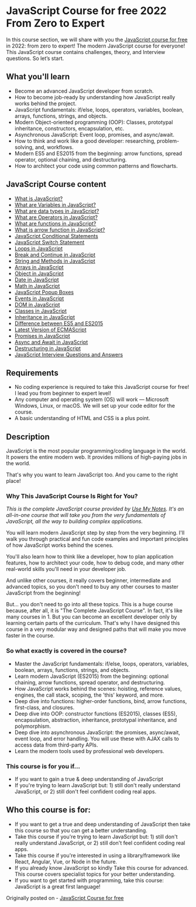 # JavaScript Course for free 2022 From Zero to Expert 
In this course section, we will share with you the [JavaScript course for free](https://usemynotes.com/javascript/) in 2022: from zero to expert! The modern JavaScript course for everyone! This JavaScript course contains challenges, theory, and Interview questions. So let’s start.

## What you'll learn

- Become an advanced JavaScript developer from scratch.
- How to become job-ready by understanding how JavaScript really works behind the project.
- JavaScript fundamentals: if/else, loops, operators, variables, boolean, arrays,  functions, strings, and objects.
- Modern Object-oriented programming (OOP): Classes, prototypal inheritance, constructors, encapsulation, etc.
- Asynchronous JavaScript: Event loop, promises, and async/await.
- How to think and work like a good developer: researching, problem-solving, and, workflows.
- Modern ES5 and ES2015 from the beginning: arrow functions, spread operator, optional chaining, and destructuring.
- How to architect your code using common patterns and flowcharts.

## JavaScript Course content

- [What is JavaScript?](https://usemynotes.com/what-is-javascript/)
- [What are Variables in JavaScript?](https://usemynotes.com/what-are-variables-in-javascript/)
- [What are data types in JavaScript?](https://usemynotes.com/what-are-data-types-in-javascript/)
- [What are Operators in JavaScript?](https://usemynotes.com/what-are-operators-in-javascript/)
- [What are functions in JavaScript?](https://usemynotes.com/what-are-functions-in-javascript/)
- [What is arrow function in JavaScript?](https://usemynotes.com/what-is-arrow-function-in-javascript/)
- [JavaScript Conditional Statements](https://usemynotes.com/javascript-conditional-statements/)
- [JavaScript Switch Statement](https://usemynotes.com/javascript-switch-statement/)
- [Loops in JavaScript](https://usemynotes.com/loops-in-javascript/)
- [Break and Continue in JavaScript](https://usemynotes.com/break-and-continue-in-javascript/)
- [String and Methods in JavaScript](https://usemynotes.com/string-and-methods-in-javascript/)
- [Arrays in JavaScript](https://usemynotes.com/arrays-in-javascript/)
- [Object in JavaScript](https://usemynotes.com/object-in-javascript/)
- [Date in JavaScript](https://usemynotes.com/date-in-javascript/)
- [Math in JavaScript](https://usemynotes.com/math-in-javascript/)
- [JavaScript Popup Boxes](https://usemynotes.com/javascript-popup-boxes/)
- [Events in JavaScript](https://usemynotes.com/events-in-javascript/)
- [DOM in JavaScript](https://usemynotes.com/dom-in-javascript/)
- [Classes in JavaScript](https://usemynotes.com/classes-in-javascript/)
- [Inheritance in JavaScript](https://usemynotes.com/inheritance-in-javascript/)
- [Difference between ES5 and ES2015](https://usemynotes.com/difference-between-es5-and-es2015/)
- [Latest Version of ECMAScript](https://usemynotes.com/latest-version-of-ecmascript/)
- [Promises in JavaScript](https://usemynotes.com/promises-in-javascript/)
- [Async and Await in JavaScript](https://usemynotes.com/async-and-await-in-javascript/)
- [Destructuring in JavaScript](https://usemynotes.com/destructuring-in-javascript/)
- [JavaScript Interview Questions and Answers](https://usemynotes.com/javascript-interview-questions-and-answers/)

## Requirements

- No coding experience is required to take this JavaScript course for free! I lead you from beginner to expert level!
- Any computer and operating system (OS) will work — Microsoft Windows, Linux, or macOS. We will set up your code editor for the course.
- A basic understanding of HTML and CSS is a plus point.

## Description

JavaScript is the most popular programming/coding language in the world. It powers the entire modern web. It provides millions of high-paying jobs in the world.

That's why you want to learn JavaScript too. And you came to the right place!

### Why This JavaScript Course Is Right for You?

*This is the complete JavaScript course provided by [Use My Notes](https://usemynotes.com/). It's an all-in-one course that will take you from the very fundamentals of JavaScript, all the way to building complex applications.*

You will learn modern JavaScript step by step from the very beginning. I'll walk you through practical and fun code examples and important principles of how JavaScript works behind the scenes.

You'll also learn how to think like a developer, how to plan application features, how to architect your code, how to debug code, and many other real-world skills you'll need in your developer job.

And unlike other courses, it really covers beginner, intermediate and advanced topics, so you don't need to buy any other courses to master JavaScript from the beginning!

But... you don't need to go into all these topics. This is a huge course because, after all, it is "The Complete JavaScript Course". In fact, it's like many courses in 1. But you can become an excellent developer only by learning certain parts of the curriculum. That's why I have designed this course in a very modular way and designed paths that will make you move faster in the course.

### So what exactly is covered in the course?

- Master the JavaScript fundamentals:  if/else, loops, operators, variables, boolean, arrays,  functions, strings, and objects.
- Learn modern JavaScript (ES2015) from the beginning: optional chaining, arrow functions, spread operator, and destructuring.
- How JavaScript works behind the scenes: hoisting, reference values, engines, the call stack, scoping, the 'this' keyword, and more.
- Deep dive into functions: higher-order functions, bind, arrow functions, first-class, and closures.
- Deep dive into OOP: constructor functions (ES2015), classes (ES5), encapsulation, abstraction, inheritance, prototypal inheritance, and polymorphism. 
- Deep dive into asynchronous JavaScript: the promises, async/await, event loop, and error handling. You will use these with AJAX calls to access data from third-party APIs.
- Learn the modern tools used by professional web developers.

### This course is for you if...
- If you want to gain a true & deep understanding of JavaScript
- If  you're trying to learn JavaScript but: 1) still don't really understand JavaScript, or 2) still don't feel confident coding real apps.

## Who this course is for:

- If you want to get a true and deep understanding of JavaScript then take this course so that you can get a better understanding.
- Take this course if you're trying to learn JavaScript but: 1) still don't really understand JavaScript, or 2) still don't feel confident coding real apps.
- Take this course if you're interested in using a library/framework like React, Angular, Vue, or Node in the future.
- If you already know JavaScript so kindly Take this course for advanced. This course covers specialist topics for your better understanding.
- If you want to get started with programming, take this course: JavaScript is a great first language!

Originally posted on - [JavaScript Course for free](https://alimammiya.hashnode.dev/javascript-course-for-free-2022-from-zero-to-expert)
